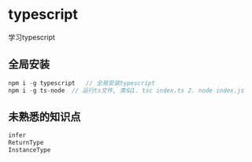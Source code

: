 # typescript
学习typescript

## 全局安装
```js
npm i -g typescript   // 全局安装typescript
npm i -g ts-node  // 运行ts文件, 类似1. tsc index.ts 2. node index.js
```

## 未熟悉的知识点
```js
infer
ReturnType
InstanceType
```